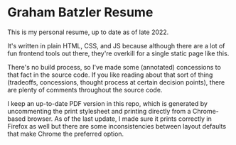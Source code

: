 # Graham Batzler Resume

This is my personal resume, up to date as of late 2022.

It's written in plain HTML, CSS, and JS because although there are a lot of fun frontend tools out there, they're overkill for a single static page like this.

There's no build process, so I've made some (annotated) concessions to that fact in the source code. If you like reading about that sort of thing (tradeoffs, concessions, thought process at certain decision points), there are plenty of comments throughout the source code.

I keep an up-to-date PDF version in this repo, which is generated by uncommenting the print stylesheet and printing directly from a Chrome-based browser. As of the last update, I made sure it prints correctly in Firefox as well but there are some inconsistencies between layout defaults that make Chrome the preferred option.